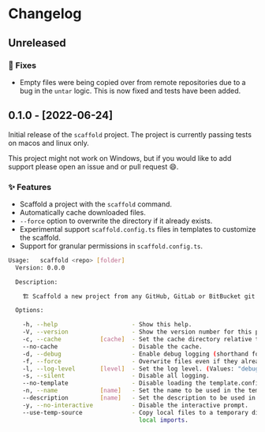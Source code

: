 # Changelog

## Unreleased

### 🔧 Fixes

- Empty files were being copied over from remote repositories due to a bug in the `untar` logic. This is now fixed and tests have been added.

## 0.1.0 - [2022-06-24]

Initial release of the `scaffold` project. The project is currently passing tests on macos and linux only.

This project might not work on Windows, but if you would like to add support please open an issue and or pull request 😄.

### ✨ Features

- Scaffold a project with the `scaffold` command.
- Automatically cache downloaded files.
- `--force` option to overwrite the directory if it already exists.
- Experimental support `scaffold.config.ts` files in templates to customize the scaffold.
- Support for granular permissions in `scaffold.config.ts`.

```bash
Usage:   scaffold <repo> [folder]
  Version: 0.0.0

  Description:

    🏗️ Scaffold a new project from any GitHub, GitLab or BitBucket git repository.

  Options:

    -h, --help                     - Show this help.
    -V, --version                  - Show the version number for this program.
    -c, --cache           [cache]  - Set the cache directory relative to the current directory.
    --no-cache                     - Disable the cache.
    -d, --debug                    - Enable debug logging (shorthand for --log-level=debug
    -f, --force                    - Overwrite files even if they already exist.
    -l, --log-level       [level]  - Set the log level. (Values: "debug", "info", "warn", "error", "fatal")
    -s, --silent                   - Disable all logging.
    --no-template                  - Disable loading the template.config.ts file.
    -n, --name            [name]   - Set the name to be used in the template
    --description         [name]   - Set the description to be used in the template
    -y, --no-interactive           - Disable the interactive prompt.
    --use-temp-source              - Copy local files to a temporary directory before scaffolding. This might break
                                     local imports.
```
